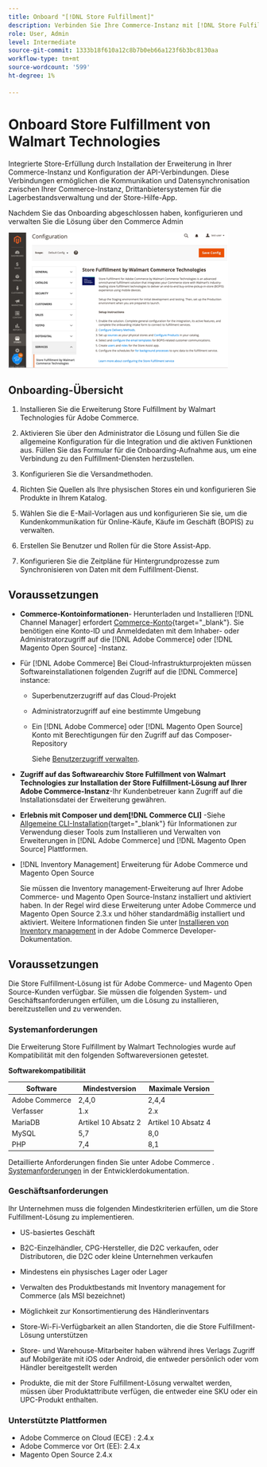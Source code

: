 ```yaml
---
title: Onboard "[!DNL Store Fulfillment]"
description: Verbinden Sie Ihre Commerce-Instanz mit [!DNL Store Fulfillment Manager] -Service durch Ausführen einiger Onboarding-Schritte.
role: User, Admin
level: Intermediate
source-git-commit: 1333b18f610a12c8b7b0eb66a123f6b3bc8130aa
workflow-type: tm+mt
source-wordcount: '599'
ht-degree: 1%

---
```



# Onboard Store Fulfillment von Walmart Technologies

Integrierte Store-Erfüllung durch Installation der Erweiterung in Ihrer Commerce-Instanz und Konfiguration der API-Verbindungen. Diese Verbindungen ermöglichen die Kommunikation und Datensynchronisation zwischen Ihrer Commerce-Instanz, Drittanbietersystemen für die Lagerbestandsverwaltung und der Store-Hilfe-App.

Nachdem Sie das Onboarding abgeschlossen haben, konfigurieren und verwalten Sie die Lösung über den Commerce Admin

![[!DNL Store Fulfillment Service] Konfiguration in der Admin-Ansicht](assets/store-fulfillment-admin-home.png)

## Onboarding-Übersicht

1. Installieren Sie die Erweiterung Store Fulfillment by Walmart Technologies für Adobe Commerce.

1. Aktivieren Sie über den Administrator die Lösung und füllen Sie die allgemeine Konfiguration für die Integration und die aktiven Funktionen aus. Füllen Sie das Formular für die Onboarding-Aufnahme aus, um eine Verbindung zu den Fulfillment-Diensten herzustellen.

1. Konfigurieren Sie die Versandmethoden.

1. Richten Sie Quellen als Ihre physischen Stores ein und konfigurieren Sie Produkte in Ihrem Katalog.

1. Wählen Sie die E-Mail-Vorlagen aus und konfigurieren Sie sie, um die Kundenkommunikation für Online-Käufe, Käufe im Geschäft (BOPIS) zu verwalten.

1. Erstellen Sie Benutzer und Rollen für die Store Assist-App.

1. Konfigurieren Sie die Zeitpläne für Hintergrundprozesse zum Synchronisieren von Daten mit dem Fulfillment-Dienst.

## Voraussetzungen

* **Commerce-Kontoinformationen**- Herunterladen und Installieren [!DNL Channel Manager] erfordert [Commerce-Konto](https://docs.magento.com/user-guide/magento/magento-account.html){target=&quot;_blank&quot;}. Sie benötigen eine Konto-ID und Anmeldedaten mit dem Inhaber- oder Administratorzugriff auf die [!DNL Adobe Commerce] oder [!DNL Magento Open Source] -Instanz.

* Für [!DNL Adobe Commerce] Bei Cloud-Infrastrukturprojekten müssen Softwareinstallationen folgenden Zugriff auf die [!DNL Commerce] instance:

   * Superbenutzerzugriff auf das Cloud-Projekt
   * Administratorzugriff auf eine bestimmte Umgebung
   * Ein [!DNL Adobe Commerce] oder [!DNL Magento Open Source] Konto mit Berechtigungen für den Zugriff auf das Composer-Repository

      Siehe [Benutzerzugriff verwalten](https://devdocs.magento.com/cloud/project/user-admin.html).

* **Zugriff auf das Softwarearchiv Store Fulfillment von Walmart Technologies zur Installation der Store Fulfillment-Lösung auf Ihrer Adobe Commerce-Instanz**-Ihr Kundenbetreuer kann Zugriff auf die Installationsdatei der Erweiterung gewähren.

* **Erlebnis mit Composer und dem[!DNL Commerce CLI]** -Siehe [Allgemeine CLI-Installation](https://devdocs.magento.com/extensions/install/){target=&quot;_blank&quot;} für Informationen zur Verwendung dieser Tools zum Installieren und Verwalten von Erweiterungen in [!DNL Adobe Commerce] und [!DNL Magento Open Source] Plattformen.

* [!DNL Inventory Management] Erweiterung für Adobe Commerce und Magento Open Source

   Sie müssen die Inventory management-Erweiterung auf Ihrer Adobe Commerce- und Magento Open Source-Instanz installiert und aktiviert haben. In der Regel wird diese Erweiterung unter Adobe Commerce und Magento Open Source 2.3.x und höher standardmäßig installiert und aktiviert. Weitere Informationen finden Sie unter [Installieren von Inventory management](https://devdocs.magento.com/extensions/inventory-management/) in der Adobe Commerce Developer-Dokumentation.

## Voraussetzungen

Die Store Fulfillment-Lösung ist für Adobe Commerce- und Magento Open Source-Kunden verfügbar. Sie müssen die folgenden System- und Geschäftsanforderungen erfüllen, um die Lösung zu installieren, bereitzustellen und zu verwenden.

### Systemanforderungen

Die Erweiterung Store Fulfillment by Walmart Technologies wurde auf Kompatibilität mit den folgenden Softwareversionen getestet.

**Softwarekompatibilität**

| **Software** | **Mindestversion** | **Maximale Version** |
|----------------|---------------------|---------------------|
| Adobe Commerce | 2,4,0 | 2,4,4 |
| Verfasser | 1.x | 2.x |
| MariaDB | Artikel 10 Absatz 2 | Artikel 10 Absatz 4 |
| MySQL | 5,7 | 8,0 |
| PHP | 7,4 | 8,1 |

Detaillierte Anforderungen finden Sie unter Adobe Commerce . [Systemanforderungen](https://devdocs.magento.com/guides/v2.4/install-gde/system-requirements.html) in der Entwicklerdokumentation.

### Geschäftsanforderungen

Ihr Unternehmen muss die folgenden Mindestkriterien erfüllen, um die Store Fulfillment-Lösung zu implementieren.

* US-basiertes Geschäft

* B2C-Einzelhändler, CPG-Hersteller, die D2C verkaufen, oder Distributoren, die D2C oder kleine Unternehmen verkaufen

* Mindestens ein physisches Lager oder Lager

* Verwalten des Produktbestands mit Inventory management for Commerce (als MSI bezeichnet)

* Möglichkeit zur Konsortimentierung des Händlerinventars

* Store-Wi-Fi-Verfügbarkeit an allen Standorten, die die Store Fulfillment-Lösung unterstützen

* Store- und Warehouse-Mitarbeiter haben während ihres Verlags Zugriff auf Mobilgeräte mit iOS oder Android, die entweder persönlich oder vom Händler bereitgestellt werden

* Produkte, die mit der Store Fulfillment-Lösung verwaltet werden, müssen über Produktattribute verfügen, die entweder eine SKU oder ein UPC-Produkt enthalten.

### Unterstützte Plattformen

* Adobe Commerce on Cloud (ECE) : 2.4.x
* Adobe Commerce vor Ort (EE): 2.4.x
* Magento Open Source 2.4.x
